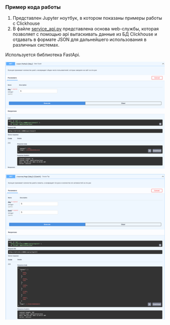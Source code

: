### Пример кода работы
1. Представлен Jupyter ноутбук, в котором показаны примеры работы с Clickhouse 
2. В файле [service_api.py](./service_api.py) представлена основа web-службы, которая позволяет с помощью api вытаскивать данные из БД Clickhouse и отдавать в формате JSON для дальнейшего использования в различных системах.

Используется библиотека FastApi.

![](../img/Screenshot%202022-12-26%20at%2014-25-21%20FastAPI%20-%20Swagger%20UI.png)

![](../img/Screenshot%202022-12-26%20at%2014-27-39%20FastAPI%20-%20Swagger%20UI.png)
